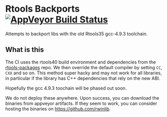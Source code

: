 # Rtools Backports [![AppVeyor Build Status](https://ci.appveyor.com/api/projects/status/github/r-windows/rtools-backports?branch=master)](https://ci.appveyor.com/project/jeroen/rtools-backports)

Attempts to backport libs with the old Rtools35 gcc-4.9.3 toolchain.

## What is this

The CI uses the rtools40 build environment and dependencies from the [rtools-packages](https://github.com/r-windows/rtools-packages) repo. We then override the default compiler by setting `CC`, `CXX` and so on. This method super hacky and may not work for all libraries, in particular if the library has C++ dependencies that rely on the new ABI.

Hopefully the gcc 4.9.3 toochain will be phased out soon.

We do not deploy these anywhere. Upon success, you can download the binaries from appveyor artifacts. If they seem to work, you can consider hosting the binaries on https://github.com/rwinlib.
